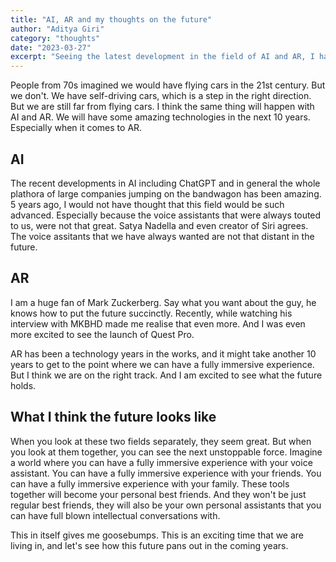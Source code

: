 ```yaml
---
title: "AI, AR and my thoughts on the future"
author: "Aditya Giri"
category: "thoughts"
date: "2023-03-27"
excerpt: "Seeing the latest development in the field of AI and AR, I have some thoughts on the future of these technologies."
---
```


People from 70s imagined we would have flying cars in the 21st century. But we don't. We have self-driving cars, which is a step in the right direction. But we are still far from flying cars. I think the same thing will happen with AI and AR. We will have some amazing technologies in the next 10 years. Especially when it comes to AR.

## AI

The recent developments in AI including ChatGPT and in general the whole plathora of large companies jumping on the bandwagon has been amazing. 5 years ago, I would not have thought that this field would be such advanced. Especially because the voice assistants that were always touted to us, were not that great. Satya Nadella and even creator of Siri agrees. The voice assitants that we have always wanted are not that distant in the future.

## AR

I am a huge fan of Mark Zuckerberg. Say what you want about the guy, he knows how to put the future succinctly. Recently, while watching his interview with MKBHD made me realise that even more. And I was even more excited to see the launch of Quest Pro.

AR has been a technology years in the works, and it might take another 10 years to get to the point where we can have a fully immersive experience. But I think we are on the right track. And I am excited to see what the future holds.

## What I think the future looks like

When you look at these two fields separately, they seem great. But when you look at them together, you can see the next unstoppable force. Imagine a world where you can have a fully immersive experience with your voice assistant. You can have a fully immersive experience with your friends. You can have a fully immersive experience with your family. These tools together will become your personal best friends. And they won't be just regular best friends, they will also be your own personal assistants that you can have full blown intellectual conversations with.

This in itself gives me goosebumps. This is an exciting time that we are living in, and let's see how this future pans out in the coming years.